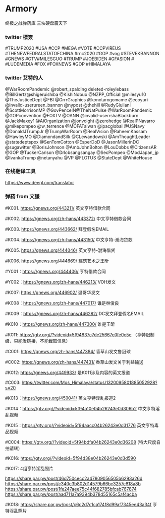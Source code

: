 # Armory
终极之战弹药库 三块硬盘震天下

### twitter 標簽 
#TRUMP2020 #USA #CCP #MEGA #VOTE #CCPVIREUS #THENEWFEDRALSTATOFCHINA #rnc2020 #GOP #vog #STEVEKBANNON  #GNEWS #GTV#MILESGUO #TRUMP #JOEBIDEN #GFASION # #LUDEMEDIA #FOX   #FOXNEWS #GOP #HIMALAYA  

### twitter 艾特的人
@WarRoomPandemic @robert_spalding deleted-roleylebass  @BillGertz@shigeruishiba @KishiNobuo @NZPP_Official @milesyu10 @TheJusticeDept @FBI  @GrrrGraphics @konotarogomame @ecoyuri @invalid-userureen_bannon @nypost @thehill @RudyGiuliani @ScottMorrisonMP @GovPenceIN@TheNatPulse @WarRoomPandemic @GOPconvention @FOXTV @OANN @invalid-userrshaBlackburn @JackMaxey1 @AiOrganization @jonvoight @zerohedge @RealPNavarro  @mikepompeo @w_terrence @MOFATaiwan @ipacglobal @USNavy @DonaldJTrumpJr @TrumpWarRoom @RealVision @RaheemKassam @HawleyMO @DiamondandSilk @CLewandowski @AmThoughtLeader @statedeptspox @SenTomCotton @EsperDoD @JasonMillerinDC @sugawitter @BorisJohnson @AmbJohnBolton @LouDobbs @CitizensAR @GOP @TuckerCarlson @Drlobsangsangay @SecPompeo @ModJapan_jp @IvankaTrump @netanyahu @VP @FLOTUS @StateDept @WhiteHouse

### 在线翻译工具 
https://www.deepl.com/translator

### 弹药 from 文謙
#K001. https://gnews.org/443211/  英文亨特借款合同

#K002. https://gnews.org/zh-hans/443372/  中文亨特借款合同 

#K003. https://gnews.org/443662/  拜登假名EMAIL 

#K004. https://gnews.org/zh-hans/443150/ 中文亨特-渤海贷款 

#K005. https://gnews.org/444046/  英文亨特-渤海借贷 

#K006. https://gnews.org/444669/  建筑艺术之王昕 

#Y001：https://gnews.org/444406/  亨特借款合同 

#Y002：https://gnews.org/zh-hans/446213/  VOH发文 

#K007: https://gnews.org/446902/  温哥华发文 

#K008：https://gnews.org/zh-hans/447017/  谁是林俊良  

#K009：https://gnews.org/zh-hans/446282/  DC发文拜登假名EMAIL 

#K010：https://gnews.org/zh-hans/447300/  谁是王昕 

#K011: https://gtv.org//?videoid=5f94837c7de25667c0fe0c5e （亨特限制级，只能发链接，不能截取信息） 

#C001: https://gnews.org/zh-hans/447384/  香草山发文鲁冠球 

#C002: https://gnews.org/zh-hans/447431/  香草山发文关于利益输送 

#K012: https://gnews.org/449933/  是K011涉及内容的英文报道 

#C003: https://twitter.com/Mos_Himalaya/status/1320095801885052928?s=20  

#K013：https://gnews.org/450041/   英文亨特淫乱报道2 

#K014：https://gtv.org//?videoid=5f94a10e04b26243e0d306b2   中文亨特淫乱视频  

#K015：https://gtv.org//?videoid=5f94aacc04b26243e0d31776   英文亨特毒品视频  

#C004: https://gtv.org//?videoid=5f94bdfa04b26243e0d36208 (特大尺度自拍请转) 

#K016: https://gtv.org//?videoid=5f94d38e04b26243e0d3d590  

#K017:  4组亨特淫乱照片 

https://share.par.pw/post/46d750cecc2a47809056505b6293a26d
https://share.par.pw/post/c340c3b802d14579b66bc3257c818a8b 
https://share.par.pw/post/1fe247aee75c44f682785bfcab767874 
https://share.par.pw/post/aad711a7a9394b378d55165c5af4acba 

#K018:  https://share.par.pw/post/c6c2d7c1ca174f8d99af7345ee43a34f 亨特淫乱照片

